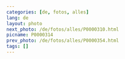 ```yaml
---
categories: [de, fotos, alles]
lang: de
layout: photo
next_photo: /de/fotos/alles/P0000310.html
picname: P0000314
prev_photo: /de/fotos/alles/P0000354.html
tags: []
---
```

